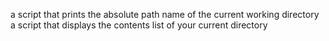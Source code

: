 a script that prints the absolute path name of the current working directory
a script that displays the contents list of your current directory
